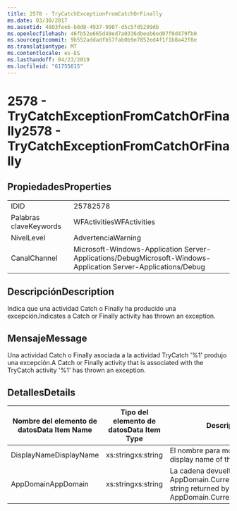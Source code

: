 ```yaml
---
title: 2578 - TryCatchExceptionFromCatchOrFinally
ms.date: 03/30/2017
ms.assetid: 4803fee6-b8d8-4937-9907-d5c5fd5299db
ms.openlocfilehash: 46fb52e665d49ed7a0336dbeeb6ed07f0d479fb0
ms.sourcegitcommit: 9b552addadfb57fab0b9e7852ed4f1f1b8a42f8e
ms.translationtype: MT
ms.contentlocale: es-ES
ms.lasthandoff: 04/23/2019
ms.locfileid: "61755615"
---
```

# <a name="2578---trycatchexceptionfromcatchorfinally"></a><span data-ttu-id="93b15-102">2578 - TryCatchExceptionFromCatchOrFinally</span><span class="sxs-lookup"><span data-stu-id="93b15-102">2578 - TryCatchExceptionFromCatchOrFinally</span></span>
## <a name="properties"></a><span data-ttu-id="93b15-103">Propiedades</span><span class="sxs-lookup"><span data-stu-id="93b15-103">Properties</span></span>  
  
|||  
|-|-|  
|<span data-ttu-id="93b15-104">ID</span><span class="sxs-lookup"><span data-stu-id="93b15-104">ID</span></span>|<span data-ttu-id="93b15-105">2578</span><span class="sxs-lookup"><span data-stu-id="93b15-105">2578</span></span>|  
|<span data-ttu-id="93b15-106">Palabras clave</span><span class="sxs-lookup"><span data-stu-id="93b15-106">Keywords</span></span>|<span data-ttu-id="93b15-107">WFActivities</span><span class="sxs-lookup"><span data-stu-id="93b15-107">WFActivities</span></span>|  
|<span data-ttu-id="93b15-108">Nivel</span><span class="sxs-lookup"><span data-stu-id="93b15-108">Level</span></span>|<span data-ttu-id="93b15-109">Advertencia</span><span class="sxs-lookup"><span data-stu-id="93b15-109">Warning</span></span>|  
|<span data-ttu-id="93b15-110">Canal</span><span class="sxs-lookup"><span data-stu-id="93b15-110">Channel</span></span>|<span data-ttu-id="93b15-111">Microsoft-Windows-Application Server-Applications/Debug</span><span class="sxs-lookup"><span data-stu-id="93b15-111">Microsoft-Windows-Application Server-Applications/Debug</span></span>|  
  
## <a name="description"></a><span data-ttu-id="93b15-112">Descripción</span><span class="sxs-lookup"><span data-stu-id="93b15-112">Description</span></span>  
 <span data-ttu-id="93b15-113">Indica que una actividad Catch o Finally ha producido una excepción.</span><span class="sxs-lookup"><span data-stu-id="93b15-113">Indicates a Catch or Finally activity has thrown an exception.</span></span>  
  
## <a name="message"></a><span data-ttu-id="93b15-114">Mensaje</span><span class="sxs-lookup"><span data-stu-id="93b15-114">Message</span></span>  
 <span data-ttu-id="93b15-115">Una actividad Catch o Finally asociada a la actividad TryCatch '%1' produjo una excepción.</span><span class="sxs-lookup"><span data-stu-id="93b15-115">A Catch or Finally activity that is associated with the TryCatch activity '%1' has thrown an exception.</span></span>  
  
## <a name="details"></a><span data-ttu-id="93b15-116">Detalles</span><span class="sxs-lookup"><span data-stu-id="93b15-116">Details</span></span>  
  
|<span data-ttu-id="93b15-117">Nombre del elemento de datos</span><span class="sxs-lookup"><span data-stu-id="93b15-117">Data Item Name</span></span>|<span data-ttu-id="93b15-118">Tipo del elemento de datos</span><span class="sxs-lookup"><span data-stu-id="93b15-118">Data Item Type</span></span>|<span data-ttu-id="93b15-119">Descripción</span><span class="sxs-lookup"><span data-stu-id="93b15-119">Description</span></span>|  
|--------------------|--------------------|-----------------|  
|<span data-ttu-id="93b15-120">DisplayName</span><span class="sxs-lookup"><span data-stu-id="93b15-120">DisplayName</span></span>|<span data-ttu-id="93b15-121">xs:string</span><span class="sxs-lookup"><span data-stu-id="93b15-121">xs:string</span></span>|<span data-ttu-id="93b15-122">El nombre para mostrar de la actividad.</span><span class="sxs-lookup"><span data-stu-id="93b15-122">The display name of the activity.</span></span>|  
|<span data-ttu-id="93b15-123">AppDomain</span><span class="sxs-lookup"><span data-stu-id="93b15-123">AppDomain</span></span>|<span data-ttu-id="93b15-124">xs:string</span><span class="sxs-lookup"><span data-stu-id="93b15-124">xs:string</span></span>|<span data-ttu-id="93b15-125">La cadena devuelta por AppDomain.CurrentDomain.FriendlyName.</span><span class="sxs-lookup"><span data-stu-id="93b15-125">The string returned by AppDomain.CurrentDomain.FriendlyName.</span></span>|
